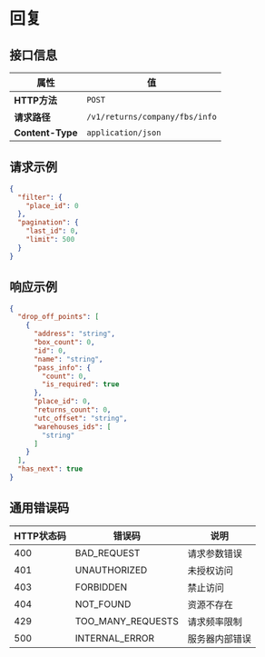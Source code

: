 # 回复

## 接口信息

| 属性 | 值 |
|------|-----|
| **HTTP方法** | `POST` |
| **请求路径** | `/v1/returns/company/fbs/info` |
| **Content-Type** | `application/json` |

## 请求示例

```json
{
  "filter": {
    "place_id": 0
  },
  "pagination": {
    "last_id": 0,
    "limit": 500
  }
}
```

## 响应示例

```json
{
  "drop_off_points": [
    {
      "address": "string",
      "box_count": 0,
      "id": 0,
      "name": "string",
      "pass_info": {
        "count": 0,
        "is_required": true
      },
      "place_id": 0,
      "returns_count": 0,
      "utc_offset": "string",
      "warehouses_ids": [
        "string"
      ]
    }
  ],
  "has_next": true
}
```

## 通用错误码

| HTTP状态码 | 错误码 | 说明 |
|------------|--------|------|
| 400 | BAD_REQUEST | 请求参数错误 |
| 401 | UNAUTHORIZED | 未授权访问 |
| 403 | FORBIDDEN | 禁止访问 |
| 404 | NOT_FOUND | 资源不存在 |
| 429 | TOO_MANY_REQUESTS | 请求频率限制 |
| 500 | INTERNAL_ERROR | 服务器内部错误 |
